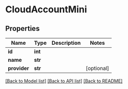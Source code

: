 # CloudAccountMini


## Properties

Name | Type | Description | Notes
------------ | ------------- | ------------- | -------------
**id** | **int** |  | 
**name** | **str** |  | 
**provider** | **str** |  | [optional] 

[[Back to Model list]](../#documentation-for-models) [[Back to API list]](../#documentation-for-api-endpoints) [[Back to README]](../)


